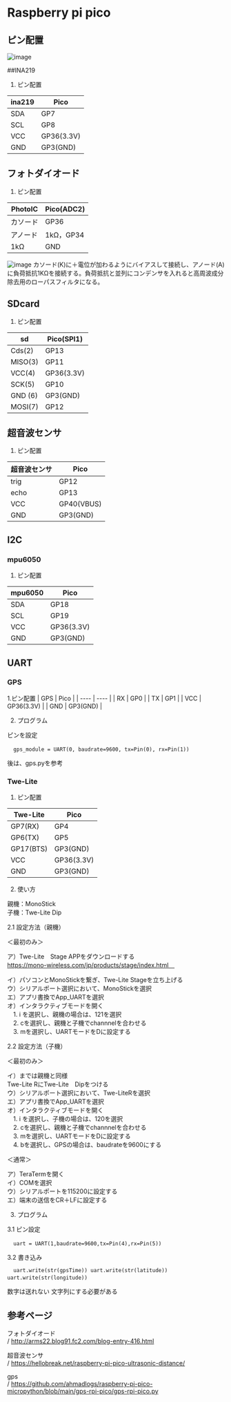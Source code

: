 # Raspberry pi pico


## ピン配置

![image](https://user-images.githubusercontent.com/54015319/124367560-2db3e680-dc93-11eb-81b0-5dbb4a602426.png)

##INA219
1. ピン配置

| ina219  | Pico |
-------    | -------  
| SDA      | GP7  |
| SCL      | GP8  |
| VCC      | GP36(3.3V) |
| GND      | GP3(GND) |

## フォトダイオード
1. ピン配置

| PhotoIC | Pico(ADC2) |
-------    | -------  
| カソード     | GP36 |
| アノード     | 1kΩ，GP34 |
| 1kΩ | GND |\

![image](https://user-images.githubusercontent.com/54015319/129685051-cd29f472-2598-422d-b0fa-ba00b70417aa.png
)
カソード(K)に＋電位が加わるようにバイアスして接続し、アノード(A)に負荷抵抗1KΩを接続する。負荷抵抗と並列にコンデンサを入れると高周波成分除去用のローパスフィルタになる。

## SDcard
1. ピン配置

| sd | Pico(SPI1) |
-------    | -------  
| Cds(2)     | GP13  |
| MISO(3)     | GP11 |
| VCC(4)      | GP36(3.3V) |
| SCK(5)     | GP10 |
| GND (6)     | GP3(GND) |
| MOSI(7)      | GP12 |

## 超音波センサ
1. ピン配置

| 超音波センサ| Pico |
-------    | -------  
| trig      | GP12  |
| echo      | GP13  |
| VCC      | GP40(VBUS) |
| GND      | GP3(GND) |

## I2C
### mpu6050

1. ピン配置

| mpu6050  | Pico |
-------    | -------  
| SDA      | GP18  |
| SCL      | GP19  |
| VCC      | GP36(3.3V) |
| GND      | GP3(GND) |


## UART


### GPS
1.ピン配置
| GPS  | Pico |
| ---- | ---- |
| RX   | GP0  |
| TX   | GP1  |
| VCC  | GP36(3.3V) |
| GND  | GP3(GND) |

2. プログラム

ピンを設定

 ` ` ` 
gps_module = UART(0, baudrate=9600, tx=Pin(0), rx=Pin(1))
 ` ` ` 

後は、gps.pyを参考

### Twe-Lite
1. ピン配置

| Twe-Lite  | Pico       |
----      | ----       
| GP7(RX)   | GP4        |
| GP6(TX)   | GP5        |
| GP17(BTS) | GP3(GND)   |
| VCC       | GP36(3.3V) |
| GND       | GP3(GND)   |

2. 使い方

親機：MonoStick<br>
子機：Twe-Lite Dip<br>

2.1 設定方法（親機）

＜最初のみ＞

ア）Twe-Lite　Stage APPをダウンロードする<br>
https://mono-wireless.com/jp/products/stage/index.html　

イ）パソコンとMonoStickを繋ぎ、Twe-Lite Stageを立ち上げる<br>
ウ）シリアルポート選択において、MonoStickを選択<br>
エ）アプリ書換でApp_UARTを選択<br>
オ）インタラクティブモードを開く<br>
　1. i を選択し、親機の場合は、121を選択<br>
　2. cを選択し、親機と子機でchannnelを合わせる<br>
　3. mを選択し、UARTモードをDに設定する<br>

2.2 設定方法（子機）

＜最初のみ＞

イ）までは親機と同様<br>
Twe-Lite RにTwe-Lite　Dipをつける<br>
ウ）シリアルポート選択において、Twe-LiteRを選択<br>
エ）アプリ書換でApp_UARTを選択<br>
オ）インタラクティブモードを開く<br>
　1. i を選択し、子機の場合は、120を選択<br>
　2. cを選択し、親機と子機でchannnelを合わせる<br>
　3. mを選択し、UARTモードをDに設定する<br>
　4. bを選択し、GPSの場合は、baudrateを9600にする

＜通常＞

ア）TeraTermを開く<br>
イ）COMを選択<br>
ウ）シリアルポートを115200に設定する<br>
エ）端末の送信をCR＋LFに設定する<br>

3. プログラム

3.1 ピン設定

 ` ` ` 
 uart = UART(1,baudrate=9600,tx=Pin(4),rx=Pin(5))
 ` ` ` 

3.2 書き込み

 ` ` ` 
uart.write(str(gpsTime))
uart.write(str(latitude))
uart.write(str(longitude)) 
 ` ` ` 
 
 数字は送れない
 文字列にする必要がある

## 参考ページ
フォトダイオード<br>
/ http://arms22.blog91.fc2.com/blog-entry-416.html

超音波センサ<br>
/ https://hellobreak.net/raspberry-pi-pico-ultrasonic-distance/

gps<br>
/ https://github.com/ahmadlogs/raspberry-pi-pico-micropython/blob/main/gps-rpi-pico/gps-rpi-pico.py
